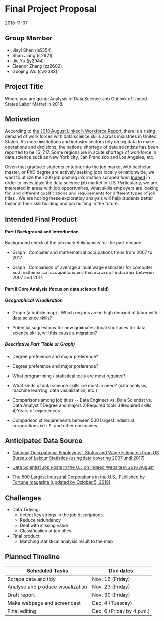 Final Project Proposal
================
2018-11-07

Group Member
------------

-   Jiayi Shen (js5354)
-   Shan Jiang (sj2921)
-   Jie Yu (jy2944)
-   Eleanor Zhang (zz2602)
-   Guojing Wu (gw2383)

Project Title
-------------

Where you are going: Analysis of Data Science Job Outlook of United States Labor Market in 2018.

Motivation
----------

According to [the 2018 August Linkedin Workforce Report](https://economicgraph.linkedin.com/resources/linkedin-workforce-report-august-2018), there is a rising demand of work forces with data science skills across industries in United States. As more institutions and industry sectors rely on big data to make operations and decisions, the national shortage of data scientists has been reported to be 151,717. Some regions are in acute shortage of workforce in data science such as New York city, San Francisco and Los Angeles, etc.

Given that graduate students entering into the job market with bachelor, master, or PhD degree are actively seeking jobs locally or nationwide, we want to utilize the 7000 job posting information scraped from [Indeed](https://www.indeed.com/jobs?q=data+science&start=10) in order to investigate the data science job market in U.S. Particularly, we are interested in areas with job opportunities, what skills employers are looking for, and different qualifications and requirements for different types of job titles . We are hoping these exploratory analysis will help students better taylor at their skill building and job hunting in the future.

Intended Final Product
----------------------

#### Part I Background and Introduction

Background check of the job market dynamics for the past decade:

-   Graph : Computer and mathematical occupations trend from 2007 to 2017

-   Graph : Comparison of average annual wage estimates for computer and mathematical occupations and that across all industries between 2007 and 2017.

#### Part II Core Analysis (focus on data science field)

##### Geographical Visualization

-   Graph (a bubble map) : Which regions are in high demand of labor with data science skills?

-   Potential suggestions for new graduates: local shortages for data science skills, will this cause a migration?

##### Descriptive Part (Table or Graph)

-   Degree preference and major preference?

-   Degree preference and major preference?

-   What programming / statistical tools are most required?

-   What kinds of data science skills are most in need? (data analysis, machine learning, data visualization, etc.)

-   Comparisons among job titles -- Data Engineer vs. Data Scientist vs. Data Analyst
    1)Degree and majors
    2)Required tools
    3)Required skills
    4)Years of experiences

-   Comparison of requirements between 500 largest industrial corporations in U.S. and other companies.

Anticipated Data Source
-----------------------

-   [National Occupational Employment Status and Wage Estimates from US Bureau of Labour Statistics (using data covering 2007 until 2017)](https://www.bls.gov/oes/tables.htm)

-   [Data Scientist Job Posts in the U.S on Indeed Website in 2018 August](https://www.kaggle.com/sl6149/data-scientist-job-market-in-the-us#alldata.csv)

-   [The 500 Largest Industrial Corporations in the U.S., Published by Fortune magazine (updated by October 5, 2018)](https://catalog.data.gov/dataset/fortune-500-corporate-headquarters)

Challenges
----------

-   Data Tidying:
    -   detect key strings in the job descriptions.
    -   Reduce redundancy
    -   Deal with missing value
    -   Classification of job titles
-   Final product
    -   Matching statistical analysis result to the map

Planned Timeline
----------------

| Scheduled Tasks                   | Due dates                 |
|-----------------------------------|---------------------------|
| Scrape data and tidy              | Nov. 16 (Friday)          |
| Analyse and produce visualization | Nov. 23 (Friday)          |
| Draft report                      | Nov. 30 (Friday)          |
| Make webpage and screencast       | Dec. 4 (Tuesday)          |
| Final editing                     | Dec. 6 (Friday by 4 p.m.) |

